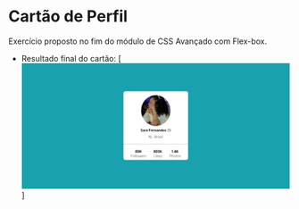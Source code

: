 # Cartão de Perfil
Exercício proposto no fim do módulo de CSS Avançado com Flex-box.

- Resultado final do cartão:
[<img src="./design/design-cartao.jfif" alt="Design Cartão">]

